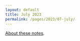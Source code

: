 ```yaml
---
layout: default
title: July 2023
permalink: /pages/2023/07-july/
---
```


[About these notes](https://github.com/tinalexander/notes).
